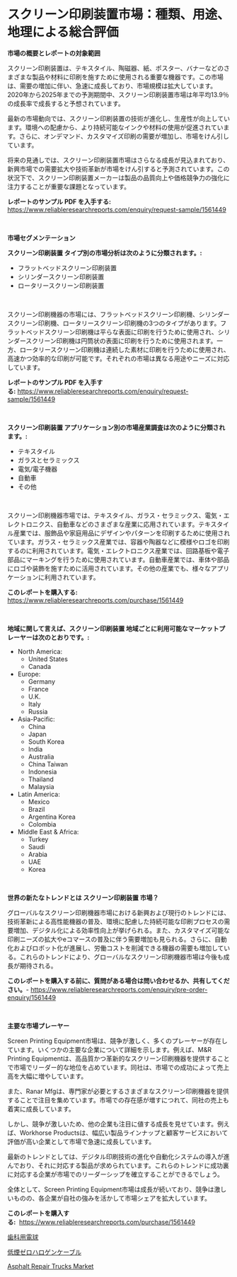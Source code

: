 <p><h1>スクリーン印刷装置市場：種類、用途、地理による総合評価</h1></p><p><strong>市場の概要とレポートの対象範囲</strong></p>
<p><p>スクリーン印刷装置は、テキスタイル、陶磁器、紙、ポスター、バナーなどのさまざまな製品や材料に印刷を施すために使用される重要な機器です。この市場は、需要の増加に伴い、急速に成長しており、市場規模は拡大しています。2020年から2025年までの予測期間中、スクリーン印刷装置市場は年平均13.9％の成長率で成長すると予想されています。</p><p>最新の市場動向では、スクリーン印刷装置の技術が進化し、生産性が向上しています。環境への配慮から、より持続可能なインクや材料の使用が促進されています。さらに、オンデマンド、カスタマイズ印刷の需要が増加し、市場をけん引しています。</p><p>将来の見通しでは、スクリーン印刷装置市場はさらなる成長が見込まれており、新興市場での需要拡大や技術革新が市場をけん引すると予測されています。この状況下で、スクリーン印刷装置メーカーは製品の品質向上や価格競争力の強化に注力することが重要な課題となっています。</p></p>
<p><strong>レポートのサンプル PDF を入手する:</strong> <a href="https://www.reliableresearchreports.com/enquiry/request-sample/1561449">https://www.reliableresearchreports.com/enquiry/request-sample/1561449</a></p>
<p>&nbsp;</p>
<p><strong>市場セグメンテーション</strong></p>
<p><strong>スクリーン印刷装置 タイプ別の市場分析は次のように分類されます。:</strong></p>
<p><ul><li>フラットベッドスクリーン印刷装置</li><li>シリンダースクリーン印刷装置</li><li>ロータリースクリーン印刷装置</li></ul></p>
<p>&nbsp;</p>
<p><p>スクリーン印刷機器の市場には、フラットベッドスクリーン印刷機、シリンダースクリーン印刷機、ロータリースクリーン印刷機の3つのタイプがあります。フラットベッドスクリーン印刷機は平らな表面に印刷を行うために使用され、シリンダースクリーン印刷機は円筒状の表面に印刷を行うために使用されます。一方、ロータリースクリーン印刷機は連続した素材に印刷を行うために使用され、高速かつ効率的な印刷が可能です。それぞれの市場は異なる用途やニーズに対応しています。</p></p>
<p><strong>レポートのサンプル PDF を入手する:</strong>&nbsp;<a href="https://www.reliableresearchreports.com/enquiry/request-sample/1561449">https://www.reliableresearchreports.com/enquiry/request-sample/1561449</a></p>
<p>&nbsp;</p>
<p><strong> スクリーン印刷装置 アプリケーション別の市場産業調査は次のように分類されます。:</strong></p>
<p><ul><li>テキスタイル</li><li>ガラスとセラミックス</li><li>電気/電子機器</li><li>自動車</li><li>その他</li></ul></p>
<p>&nbsp;</p>
<p><p>スクリーン印刷機器市場では、テキスタイル、ガラス・セラミックス、電気・エレクトロニクス、自動車などのさまざまな産業に応用されています。テキスタイル産業では、服飾品や家庭用品にデザインやパターンを印刷するために使用されています。ガラス・セラミックス産業では、容器や陶器などに模様やロゴを印刷するのに利用されています。電気・エレクトロニクス産業では、回路基板や電子部品にマーキングを行うために使用されています。自動車産業では、車体や部品にロゴや装飾を施すために活用されています。その他の産業でも、様々なアプリケーションに利用されています。</p></p>
<p><strong>このレポートを購入する:</strong>&nbsp; <a href="https://www.reliableresearchreports.com/purchase/1561449">https://www.reliableresearchreports.com/purchase/1561449</a></p>
<p>&nbsp;</p>
<p><strong>地域に関して言えば、スクリーン印刷装置 地域ごとに利用可能なマーケットプレーヤーは次のとおりです。:</strong></p>
<p><ul>
    <li>
        North America:
        <ul>
            <li>United States</li>
            <li>Canada</li>
        </ul>
    </li>
    <li>
        Europe:
        <ul>
            <li>Germany</li>
            <li>France</li>
            <li>U.K.</li>
            <li>Italy</li>
            <li>Russia</li>
        </ul>
    </li>
    <li>
        Asia-Pacific:
        <ul>
            <li>China</li>
            <li>Japan</li>
            <li>South Korea</li>
            <li>India</li>
            <li>Australia</li>
            <li>China Taiwan</li>
            <li>Indonesia</li>
            <li>Thailand</li>
            <li>Malaysia</li>
        </ul>
    </li>
    <li>
        Latin America:
        <ul>
            <li>Mexico</li>
            <li>Brazil</li>
            <li>Argentina Korea</li>
            <li>Colombia</li>
        </ul>
    </li>
    <li>
        Middle East & Africa:
        <ul>
            <li>Turkey</li>
            <li>Saudi</li>
            <li>Arabia</li>
            <li>UAE</li>
            <li>Korea</li>
        </ul>
    </li>
    </ul></p>
<p>&nbsp;</p>
<p><strong>世界の新たなトレンドとは スクリーン印刷装置 市場？</strong></p>
<p><p>グローバルなスクリーン印刷機器市場における新興および現行のトレンドには、技術革新による高性能機器の普及、環境に配慮した持続可能な印刷プロセスの需要増加、デジタル化による効率性向上が挙げられる。また、カスタマイズ可能な印刷ニーズの拡大やeコマースの普及に伴う需要増加も見られる。さらに、自動化およびロボット化が進展し、労働コストを削減できる機器の需要も増加している。これらのトレンドにより、グローバルなスクリーン印刷機器市場は今後も成長が期待される。</p></p>
<p><strong>このレポートを購入する前に、質問がある場合は問い合わせるか、共有してください。</strong>- <a href="https://www.reliableresearchreports.com/enquiry/pre-order-enquiry/1561449">https://www.reliableresearchreports.com/enquiry/pre-order-enquiry/1561449</a></p>
<p>&nbsp;</p>
<p><strong>主要な市場プレーヤー</strong></p>
<p><p>Screen Printing Equipment市場は、競争が激しく、多くのプレーヤーが存在しています。いくつかの主要な企業について詳細を示します。例えば、M&R Printing Equipmentは、高品質かつ革新的なスクリーン印刷機器を提供することで市場でリーダー的な地位を占めています。同社は、市場での成功によって売上高を大幅に増やしています。</p><p>また、Ranar Mfgは、専門家が必要とするさまざまなスクリーン印刷機器を提供することで注目を集めています。市場での存在感が増すにつれて、同社の売上も着実に成長しています。</p><p>しかし、競争が激しいため、他の企業も注目に値する成長を見せています。例えば、Workhorse Productsは、幅広い製品ラインナップと顧客サービスにおいて評価が高い企業として市場で急速に成長しています。</p><p>最新のトレンドとしては、デジタル印刷技術の進化や自動化システムの導入が進んでおり、それに対応する製品が求められています。これらのトレンドに成功裏に対応する企業が市場でのリーダーシップを確立することができるでしょう。</p><p>全体として、Screen Printing Equipment市場は成長が続いており、競争は激しいものの、各企業が自社の強みを活かして市場シェアを拡大しています。</p></p>
<p><strong>このレポートを購入する:</strong>&nbsp;&nbsp;<a href="https://www.reliableresearchreports.com/purchase/1561449">https://www.reliableresearchreports.com/purchase/1561449</a></p>
<p><p><a href="https://github.com/KaydenJohns1964/Market-Research-Report-List-1/blob/main/26857146041.md">歯科用電球</a></p><p><a href="https://github.com/marbadji/Market-Research-Report-List-1/blob/main/53889316040.md">低煙ゼロハロゲンケーブル</a></p><p><a href="https://circular-yam-9b9.notion.site/Asphalt-Repair-Trucks-Market-Size-Reflecting-a-Forecast-Till-2031-Market-By-Type-By-Application-an-eabc1fc0bc144a4c9437ad3c8a907692">Asphalt Repair Trucks Market</a></p></p>